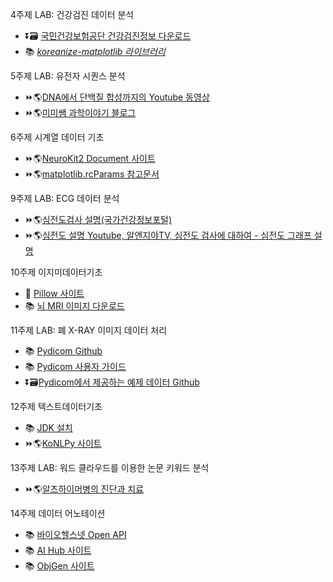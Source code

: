 4주제 LAB: 건강검진 데이터 분석  
- ⏬🗃️ [국민건강보험공단 건강검진정보 다운로드](https://www.data.go.kr/data/15007122/fileData.do)  
- 📚 [*koreanize-matplotlib 라이브러리*](https://github.com/seongminp/koreanize-matplotlib)

5주제 LAB: 유전자 시퀀스 분석  
- ⏩🌎[DNA에서 단백질 합성까지의 Youtube 동영상](https://youtu.be/gG7uCskUOrA?si=0nB6a__nbt0jI1Gu)  
- ⏩🌎[미미쌤 과학이야기 블로그](https://m.blog.naver.com/sangmi001/222390415116)

6주제 시계열 데이터 기초  
- ⏩🌎[NeuroKit2 Document 사이트](https://neuropsychology.github.io/NeuroKit/)  
- ⏩🌎[matplotlib.rcParams 참고문서](https://matplotlib.org/stable/api/matplotlib_configuration_api.html#matplotlib.rcParams)

9주제 LAB: ECG 데이터 분석  
- ⏩🌎[심전도검사 설명(국가건강정보포털)](https://health.kdca.go.kr/healthinfo/biz/health/gnrlzHealthInfo/gnrlzHealthInfo/gnrlzHealthInfoView.do?cntnts_sn=3827)  
- ⏩🌎[심전도 설명 Youtube, 알엔지야TV, 심전도 검사에 대하여 - 심전도 그래프 설명](https://www.youtube.com/watch?v=YlEDz0_xQ4M)

10주제 이지미데이터기초  
- 📖 [Pillow 사이트](https://pillow.readthedocs.io/en/stable/)  
- 📚 [뇌 MRI 이미지 다운로드](https://www.frontiersin.org/files/Articles/640239/fneur-12-640239-HTML/image_m/fneur-12-640239-g001.jpg)

11주제 LAB: 폐 X-RAY 이미지 데이터 처리  
- 📚 [Pydicom Github](https://github.com/pydicom/pydicom)  
- 📚 [Pydicom 사용자 가이드](https://pydicom.github.io/pydicom/stable/guides/user/index.html)  
- ⏬🗃️[Pydicom에서 제공하는 예제 데이터 Github](https://github.com/pydicom/pydicom-data/tree/master/data_store/data)

12주제 텍스트데이터기초  
- 📚 [JDK 설치](https://www.oracle.com/java/technologies/downloads/#jdk20-windows)  
- ⏩🌎[KoNLPy 사이트](https://konlpy.org/ko/latest/index.html)

13주제 LAB: 워드 클라우드를 이용한 논문 키워드 분석  
- ⏩🌎[알츠하이머병의 진단과 치료](https://www.jksronline.org/DOIx.php?id=10.3348/jksr.2024.0146)

14주제 데이터 어노테이션  
- 📚 [바이오헬스넷 Open API](https://edu.kohi.or.kr/biohealthnet/openapi/BD_selectOpenapi.do)  
- 📚 [AI Hub 사이트](https://www.aihub.or.kr)  
- 📚 [ObjGen 사이트](https://www.objgen.com/json/local/design)
